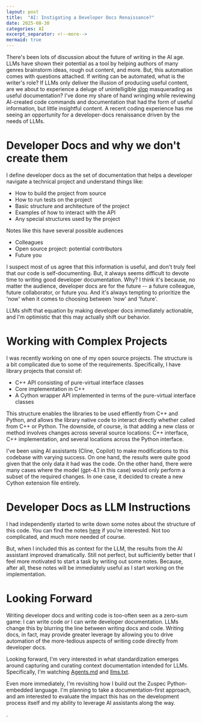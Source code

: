 ```yaml
---
layout: post
title:  "AI: Instigating a Developer Docs Renaissance?"
date: 2025-08-30
categories: AI
excerpt_separator: <!--more-->
mermaid: true
---
```


There's been lots of discussion about the future of writing in the AI age.
LLMs have shown their potential as a tool by helping authors of many genres 
brainstorm ideas, rough out content, and more. But, this automation comes
with questions attached. If writing can be automated, 
what is the writer's role? If LLMs only deliver the illusion of
producing useful content, are we about to experience a deluge of 
unintelligible [slop](https://simonwillison.net/2024/May/8/slop/) 
masquerading as useful documentation? I've done my share of 
hand wringing while reviewing AI-created code commands and documentation 
that had the form of useful information, but little insightful content. 
A recent coding experience has me seeing an opportunity for a 
developer-docs renaissance driven by the needs of LLMs.

<!-- more -->

# Developer Docs and why we don't create them

I define developer docs as the set of documentation that helps a
developer navigate a technical project and understand things like:
- How to build the project from source
- How to run tests on the project
- Basic structure and architecture of the project
- Examples of how to interact with the API
- Any special structures used by the project

Notes like this have several possible audiences
- Colleagues
- Open source project: potential contributors
- Future you

I suspect most of us agree that this information is useful,
and don't truly feel that our code is self-documenting. 
But, it always seems difficult to devote time to writing good 
developer documentation. Why? I think it's because, 
no matter the audience, developer docs are for the future -- 
a future colleague, future collaborator, or future you. And
it's always tempting to prioritize the 'now' when it comes
to choosing between 'now' and 'future'.

LLMs shift that equation by making developer docs immediately 
actionable, and I'm optimistic that this may actually shift 
our behavior.

# Working with Complex Projects

I was recently working on one of my open source projects. The structure
is a bit complicated due to some of the requirements. Specifically,
I have library projects that consist of:
- C++ API consisting of pure-virtual interface classes
- Core implementation in C++
- A Cython wrapper API implemented in terms of the pure-virtual interface classes

This structure enables the libraries to be used effiently from C++ and Python,
and allows the library native code to interact directly whether called from
C++ or Python. The downside, of course, is that adding a new class or method
involves changes across several source locations: C++ interface, C++ implementation,
and several locations across the Python interface.

I've been using AI assistants (Cline, Copilot) to make modifications to 
this codebase with varying success. On one hand, the results were quite
good given that the only data it had was the code. On the other hand,
there were many cases where the model (gpt-4.1 in this case) would only 
perform a subset of the required changes. In one case, it decided to 
create a new Cython extension file entirely.

# Developer Docs as LLM Instructions

I had independently started to write down some notes about the structure 
of this code. You can find the notes [here](https://github.com/zuspec/zuspec-dev-docs/blob/main/docs/python_ext_structure.md)
if you're interested. Not too complicated, and much more needed of course.

But, when I included this as context for the LLM, the results from the AI assistant
improved dramatically. Still not perfect, but sufficiently better that
I feel more motivated to start a task by writing out some notes. Because,
after all, these notes will be immediately useful as I start working on
the implementation.


# Looking Forward

Writing developer docs and writing code is too-often seen as a zero-sum game:
I can write code *or* I can write developer documentation. LLMs change this 
by blurring the line between writing docs and code. Writing docs, in fact,
may provide greater leverage by allowing you to drive automation of the 
more-tedious aspects of writing code directly from developer docs.

Looking forward, I'm very interested in what standardization emerges around
capturing and curating context documentation intended for LLMs. Specifically,
I'm watching [Agents.md](https://agents.md/) and [llms.txt](https://llmstxt.org/). 

Even more immediately, I'm revisiting how I build out the Zuspec Python-embedded
language. I'm planning to take a documentation-first approach, and am interested
to evaluate the impact this has on the development process itself and my ability
to leverage AI assistants along the way.



.
